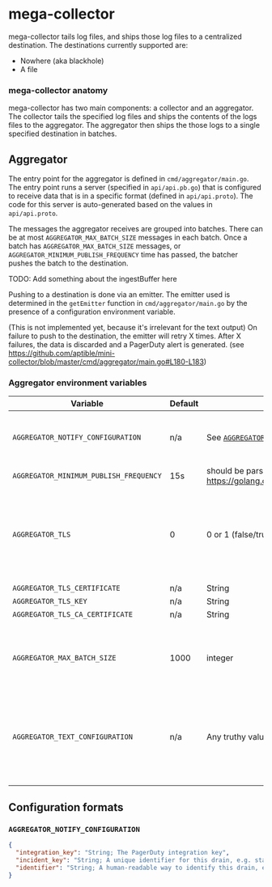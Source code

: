 # mega-collector

mega-collector tails log files, and ships those log files to a centralized destination.
The destinations currently supported are:

* Nowhere (aka blackhole)
* A file

### mega-collector anatomy

mega-collector has two main components: a collector and an aggregator. The collector tails
the specified log files and ships the contents of the logs files to the aggregator. The aggregator 
then ships the those logs to a single specified destination in batches. 

## Aggregator

The entry point for the aggregator is defined in `cmd/aggregator/main.go`. 
The entry point runs a server (specified in `api/api.pb.go`) that is configured to receive data that
is in a specific format (defined in `api/api.proto`). 
The code for this server is auto-generated based on the values in `api/api.proto`. 

The messages the aggregator receives are grouped into batches. There can be at most `AGGREGATOR_MAX_BATCH_SIZE`
messages in each batch. 
Once a batch has `AGGREGATOR_MAX_BATCH_SIZE` messages, or `AGGREGATOR_MINIMUM_PUBLISH_FREQUENCY` time has passed,
the batcher pushes the batch to the destination.


TODO: Add something about the ingestBuffer here

Pushing to a destination is done via an emitter. The emitter used is determined in the `getEmitter` function
in `cmd/aggregator/main.go` by the presence of a configuration environment variable.
  
(This is not implemented yet, because it's irrelevant for the text output) On failure to push to the destination,
the emitter will retry X times. After X failures, the data is discarded and a PagerDuty alert is generated.
(see https://github.com/aptible/mini-collector/blob/master/cmd/aggregator/main.go#L180-L183) 




### Aggregator environment variables

|  Variable |  Default | Format | Description |
|-----------|----------|--------|-------|
| `AGGREGATOR_NOTIFY_CONFIGURATION` | n/a | See [`AGGREGATOR_NOTIFY_CONFIGURATION`](#AGGREGATOR_NOTIFY_CONFIGURATION) | Specifies how we notify PagerDuty of a failure  |
| `AGGREGATOR_MINIMUM_PUBLISH_FREQUENCY` | 15s | should be parsable by `ParseDuration`: https://golang.org/pkg/time/#ParseDuration | | 
| `AGGREGATOR_TLS` |  0 | 0 or 1 (false/true) | Indicates whether or not the aggregator should use TLS to communicate with the collectors |
| `AGGREGATOR_TLS_CERTIFICATE` | n/a | String | |
| `AGGREGATOR_TLS_KEY` | n/a | String | |
| `AGGREGATOR_TLS_CA_CERTIFICATE` | n/a | String | |
| `AGGREGATOR_MAX_BATCH_SIZE` | 1000 | integer | The maximum number of log entries that can be emitted in a single group |
| `AGGREGATOR_TEXT_CONFIGURATION`  | n/a  | Any truthy value works | The presence of this env variable indicates that logs should be set to stdout |
|   |   |   |  |
|   |   |   |  |




## Configuration formats

### `AGGREGATOR_NOTIFY_CONFIGURATION`

```json
{
  "integration_key": "String; The PagerDuty integration key",
  "incident_key": "String; A unique identifier for this drain, e.g. stack/log_drain/ID/notify",
  "identifier": "String; A human-readable way to identify this drain, e.g. Log Drain #ID (handle)"
}
```
